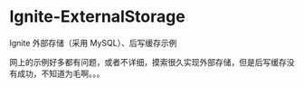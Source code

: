 # Ignite-ExternalStorage
Ignite 外部存储（采用 MySQL）、后写缓存示例



网上的示例好多都有问题，或者不详细，摸索很久实现外部存储，但是后写缓存没有成功，不知道为毛啊。。。